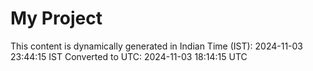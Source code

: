 # My Project

This content is dynamically generated in Indian Time (IST): 2024-11-03 23:44:15 IST
Converted to UTC: 2024-11-03 18:14:15 UTC
